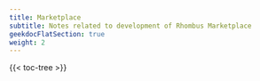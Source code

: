 ```yaml
---
title: Marketplace
subtitle: Notes related to development of Rhombus Marketplace
geekdocFlatSection: true
weight: 2
---
```


{{< toc-tree >}}

